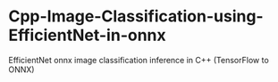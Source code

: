 # Cpp-Image-Classification-using-EfficientNet-in-onnx
EfficientNet onnx image classification inference in C++ (TensorFlow to ONNX)
